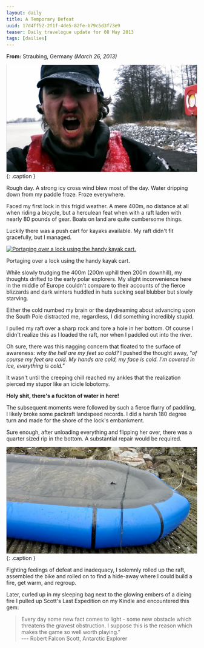 ```yaml
---
layout: daily
title: A Temporary Defeat
uuid: 17d4ff52-2f1f-4de5-82fe-b79c5d3f73e9
teaser: Daily travelogue update for 08 May 2013
tags: [dailies]
---
```


**From:** Straubing, Germany *(March 26, 2013)*

![](/uploads/2013/03/ice-800.jpg)
{: .caption }

Rough day. A strong icy cross wind blew most of the day. Water dripping down
from my paddle froze. Froze everywhere.

Faced my first lock in this frigid weather. A mere 400m, no distance at all
when riding a bicycle, but a herculean feat when with a raft laden with nearly
80 pounds of gear. Boats on land are quite cumbersome things.

Luckily there was a push cart for kayaks available. My raft didn't fit
gracefully, but I managed.

<div class="caption">
<a href="http://photos.elusivetruth.net/Bikerafting-Europe-2013/2-Germany-The-Rhine/28521082_z9M77C#!i=2500506460&k=rHKcpQb&lb=1&s=A" title="Portaging over a lock using the handy kayak cart."><img src="http://photos.elusivetruth.net/Bikerafting-Europe-2013/2-Germany-The-Rhine/i-rHKcpQb/0/L/DSC00316_v1-L.jpg" title="Portaging over a lock using the handy kayak cart." alt="Portaging over a lock using the handy kayak cart."></a>
<p>Portaging over a lock using the handy kayak cart.</p>
</div>

While slowly trudging the 400m (200m uphill then 200m downhill), my thoughts
drifted to the early polar explorers. My slight inconvenience here in the
middle of Europe couldn't compare to their accounts of the fierce blizzards and
dark winters huddled in huts sucking seal blubber but slowly starving.

Either the cold numbed my brain or the daydreaming about advancing upon the
South Pole distracted me, regardless, I did something incredibly stupid.

I pulled my raft over a sharp rock and tore a hole in her bottom. Of course I didn't
realize this as I loaded the raft, nor when I paddled out into the river.

Oh sure, there was this nagging concern that floated to the surface of
awareness: *why the hell are my feet so cold?* I pushed the thought away, *"of
course my feet are cold. My hands are cold, my face is cold. I'm covered in
ice, everything is cold."*

It wasn't until the creeping chill reached my ankles that the realization
pierced my stupor like an icicle lobotomy.

**Holy shit, there's a fuckton of water in here!**

The subsequent moments were followed by such a fierce flurry of paddling, I
likely broke some packraft landspeed records. I did a harsh 180 degree turn and
made for the shore of the lock's embankment.

Sure enough, after unloading everything and flipping her over, there was a
quarter sized rip in the bottom. A substantial repair would be required.

![](/uploads/2013/03/hole-800.jpg)
{: .caption }

Fighting feelings of defeat and inadequacy, I solemnly rolled up the raft,
assembled the bike and rolled on to find a hide-away where I could build a
fire, get warm, and regroup.

Later, curled up in my sleeping bag next to the glowing embers of a dieing fire
I pulled up Scott's Last Expedition on my Kindle and encountered this gem:

> Every day some new fact comes to light - some new obstacle which threatens
> the gravest obstruction. I suppose this is the reason which makes the game so
> well worth playing."  
> --- Robert Falcon Scott, Antarctic Explorer

